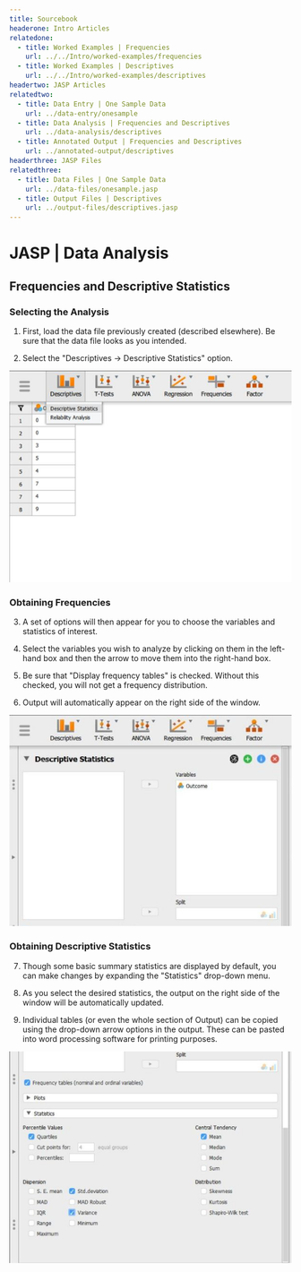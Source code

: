 ```yaml
---
title: Sourcebook
headerone: Intro Articles
relatedone:
  - title: Worked Examples | Frequencies
    url: ../../Intro/worked-examples/frequencies
  - title: Worked Examples | Descriptives
    url: ../../Intro/worked-examples/descriptives
headertwo: JASP Articles
relatedtwo:
  - title: Data Entry | One Sample Data
    url: ../data-entry/onesample
  - title: Data Analysis | Frequencies and Descriptives
    url: ../data-analysis/descriptives
  - title: Annotated Output | Frequencies and Descriptives
    url: ../annotated-output/descriptives
headerthree: JASP Files
relatedthree:
  - title: Data Files | One Sample Data
    url: ../data-files/onesample.jasp
  - title: Output Files | Descriptives
    url: ../output-files/descriptives.jasp
---
```


# JASP | Data Analysis

## Frequencies and Descriptive Statistics

### Selecting the Analysis

1. First, load the data file previously created (described elsewhere). Be sure that the data file looks as you intended. 

2. Select the "Descriptives → Descriptive Statistics" option.

<p align="center"><kbd><img src="descriptives1.png"></kbd></p>

### Obtaining Frequencies

3. A set of options will then appear for you to choose the variables and statistics of interest.

4. Select the variables you wish to analyze by clicking on them in the left-hand box and then the arrow to move them into the right-hand box.

5. Be sure that "Display frequency tables" is checked. Without this checked, you will not get a frequency distribution.

6. Output will automatically appear on the right side of the window. 

<p align="center"><kbd><img src="descriptives2.png"></kbd></p>

### Obtaining Descriptive Statistics

7. Though some basic summary statistics are displayed by default, you can make changes by expanding the "Statistics" drop-down menu.

8. As you select the desired statistics, the output on the right side of the window will be automatically updated. 

9. Individual tables (or even the whole section of Output) can be copied using the drop-down arrow options in the output. These can be pasted into word processing software for printing purposes.

<p align="center"><kbd><img src="descriptives3.png"></kbd></p>
